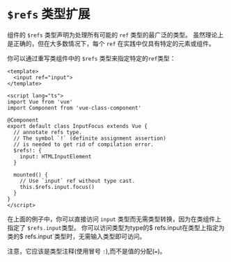 # `$refs` 类型扩展

组件的 `$refs` 类型声明为处理所有可能的 `ref` 类型的最广泛的类型。 虽然理论上是正确的，但在大多数情况下，每个 `ref` 在实践中仅具有特定的元素或组件。

你可以通过重写类组件中的 `$refs` 类型来指定特定的`ref`类型：

```vue
<template>
  <input ref="input">
</template>

<script lang="ts">
import Vue from 'vue'
import Component from 'vue-class-component'

@Component
export default class InputFocus extends Vue {
  // annotate refs type.
  // The symbol `!` (definite assignment assertion)
  // is needed to get rid of compilation error.
  $refs!: {
    input: HTMLInputElement
  }

  mounted() {
    // Use `input` ref without type cast.
    this.$refs.input.focus()
  }
}
</script>
```
在上面的例子中，你可以直接访问 `input` 类型而无需类型转换，因为在类组件上指定了 `$refs.input`类型。 
你可以访问类型为type的$ refs.input在类型上指定为类的$ refs.input`类型时，无需输入类型即可访问。

注意，它应该是类型注释(使用冒号 `:`),而不是值的分配(`=`)。
